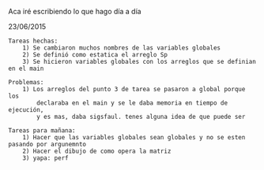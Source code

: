 Aca iré escribiendo lo que hago día a día

23/06/2015

    Tareas hechas:
        1) Se cambiaron muchos nombres de las variables globales
        2) Se definió como estatica el arreglo Sp
        3) Se hicieron variables globales con los arreglos que se definian en el main

    Problemas:
        1) Los arreglos del punto 3 de tarea se pasaron a global porque los 
            declaraba en el main y se le daba memoria en tiempo de ejecución, 
            y es mas, daba sigsfaul. tenes alguna idea de que puede ser

    Tareas para mañana:
        1) Hacer que las variables globales sean globales y no se esten pasando por argunemnto
        2) Hacer el dibujo de como opera la matriz
        3) yapa: perf
